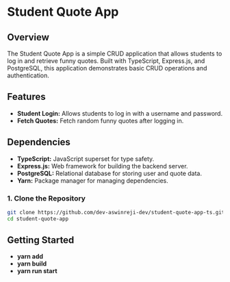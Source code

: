 # Student Quote App

## Overview

The Student Quote App is a simple CRUD application that allows students to log in and retrieve funny quotes. Built with TypeScript, Express.js, and PostgreSQL, this application demonstrates basic CRUD operations and authentication.

## Features

- **Student Login:** Allows students to log in with a username and password.
- **Fetch Quotes:** Fetch random funny quotes after logging in.

## Dependencies

- **TypeScript:** JavaScript superset for type safety.
- **Express.js:** Web framework for building the backend server.
- **PostgreSQL:** Relational database for storing user and quote data.
- **Yarn:** Package manager for managing dependencies.

### 1. Clone the Repository

```bash
git clone https://github.com/dev-aswinreji-dev/student-quote-app-ts.git
cd student-quote-app
```

## Getting Started

- **yarn add** 
- **yarn build**  
- **yarn run start**


